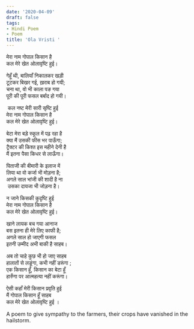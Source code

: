```yaml
---
date: '2020-04-09'
draft: false
tags:
- Hindi Poem
- Poem
title: 'Ola Vristi '
---
```

मेरा नाम गोपाल किसान है  
कल मेरे खेत ओलावृष्टि हुई।  
  
  
गेहूँ थी, बालियाँ निकालकर खड़ी   
टूटकर बिखर गई, ख़राब हो गयी;  
चना था, वो भी काला पङ गया   
पूरी की पूरी फसल बर्बाद हो गयी।  
  
  
 कल नष्ट मेरी सारी सृष्टि हुई  
मेरा नाम गोपाल किसान है  
कल मेरे खेत ओलावृष्टि हुई।  
  
  
बेटा मेरा बड़े स्कूल में पढ़ रहा है  
क्या मैं उसकी फीस भर पाऊँगा;  
ट्रैक्टर की किश्त इस महीने देनी है  
मैं इतना पैसा किधर से लाऊँगा।  
  
  
पिताजी की बीमारी के इलाज में   
लिया था वो कर्जा भी मोड़ना है;  
अगले साल भांजी की शादी है ना  
 उसका दायजा भी जोड़ना है।   
  
  
न जाने किसकी कुदृष्टि हुई   
मेरा नाम गोपाल किसान है  
कल मेरे खेत ओलावृष्टि हुई।  
  
  
खाने लायक बच गया आनाज  
बस इतना ही मेरे लिए काफी है;  
अगले साल हो जाएगी फसल  
इतनी उम्मीद अभी बाकी है साहब।   
  
  
अब तो चाहे कुछ भी हो जाए साहब   
हालातों से लङूंगा, कभी नहीं डरूंगा ;  
एक किसान हूँ, किसान का बेटा हूँ   
हारुँगा पर आत्महत्या नहीं करूंगा।   
  
  
ऐसी कहाँ मेरी किसान प्रवृति हुई  
मैं गोपाल किसान हूँ साहब   
कल मेरे खेत ओलावृष्टि हुई ।  
  
  
A poem to give sympathy to the farmers, their crops have vanished in the hailstorm.